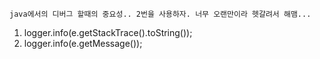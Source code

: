 	
    java에서의 디버그 할때의 중요성.. 2번을 사용하자. 너무 오랜만이라 헷갈려서 해맴...
1. logger.info(e.getStackTrace().toString());
2. logger.info(e.getMessage());